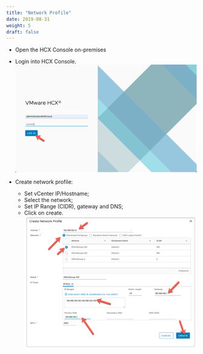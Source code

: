 ```yaml
---
title: "Network Profile"
date: 2019-08-31
weight: 5
draft: false
---
```


- Open the HCX Console on-premises

- Login into HCX Console.
![](/images/vmc/hcx/ext-net/00.png)

- Create network profile:
    - Set vCenter IP/Hostname;
    - Select the network;
    - Set IP Range (CIDR), gateway and DNS;
    - Click on create.
![](/images/vmc/hcx/network-profile/01.png)


